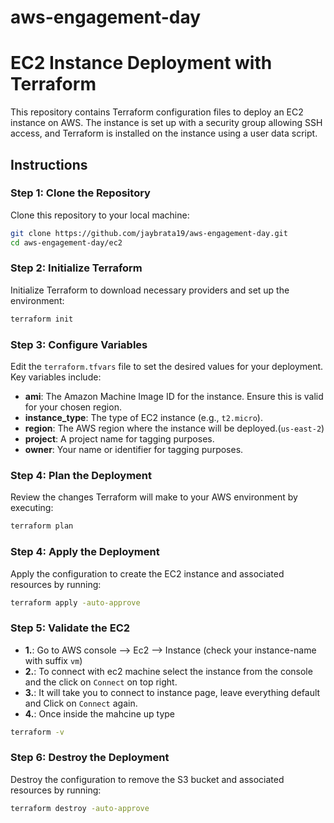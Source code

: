 # aws-engagement-day

# EC2 Instance Deployment with Terraform

This repository contains Terraform configuration files to deploy an EC2 instance on AWS. The instance is set up with a security group allowing SSH access, and Terraform is installed on the instance using a user data script.


## Instructions

### Step 1: Clone the Repository

Clone this repository to your local machine:

```bash
git clone https://github.com/jaybrata19/aws-engagement-day.git
cd aws-engagement-day/ec2
```

### Step 2: Initialize Terraform
Initialize Terraform to download necessary providers and set up the environment:
```bash
terraform init
```
### Step 3: Configure Variables
Edit the `terraform.tfvars` file to set the desired values for your deployment. Key variables include:

- **ami**: The Amazon Machine Image ID for the instance. Ensure this is valid for your chosen region.
- **instance_type**: The type of EC2 instance (e.g., `t2.micro`).
- **region**: The AWS region where the instance will be deployed.(`us-east-2`)
- **project**: A project name for tagging purposes.
- **owner**: Your name or identifier for tagging purposes.

### Step 4: Plan the Deployment

Review the changes Terraform will make to your AWS environment by executing:

```bash
terraform plan
```

### Step 4: Apply the Deployment

Apply the configuration to create the EC2 instance and associated resources by running:

```bash
terraform apply -auto-approve
```

### Step 5: Validate the EC2

- **1.**: Go to AWS console --> Ec2 --> Instance (check your instance-name with suffix `vm`)
- **2.**: To connect with ec2 machine select the instance from the console and the click on `Connect` on top right.
- **3.**: It will take you to connect to instance page, leave everything default and Click on `Connect` again. 
- **4.**: Once inside the mahcine up type 

```bash
terraform -v
```

### Step 6: Destroy the Deployment

Destroy the configuration to remove the S3 bucket and associated resources by running:

```bash
terraform destroy -auto-approve
```